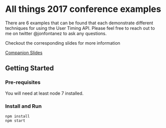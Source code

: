 # All things 2017 conference examples

There are 6 examples that can be found that each demonstrate different techniques for using the User Timing API. Please feel free to reach out to me on twitter @jonfontanez to ask any questions.

Checkout the corresponding slides for more information

[Companion Slides](https://docs.google.com/presentation/d/1aZ15005YCoWMZNliTD3X8r_k8lH1SSn9QNbBPrk0hxk/edit?usp=sharing)

## Getting Started

### Pre-requisites
You will need at least node 7 installed.

### Install and Run

```
npm install
npm start
```


